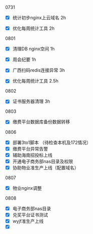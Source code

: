0731

- [x] 统计初步nginx上云域名 2h
- [x] 优化每周统计工具 2h



0801

- [x] 清理DB nginx空间 1h
- [x] 周会纪要 1h
- [x] 广西扫码redis连接异常 3h
- [x] 优化每周统计工具 2.5h



0802

- [x] 证书服务器清理 3h

0803

- [x] 缴费平台数据库备份数据转移

0806

- [x] 部署3to1脚本  （待检查本机及172情况）
- [x] 缴费平台异常告警
- [x] 辅助海南招投标上线
- [x] 开通电子商务部nas目录及权限
- [x] 协助物业准生产上线（配置域名）

0807

- [x] 物业nginx调整

0808

- [x] 电子商务部nas目录
- [x] 兑奖平台证书测试
- [x] wyjf准生产上线
- [x] ​